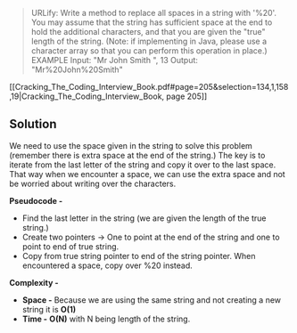 > URLify: Write a method to replace all spaces in a string with '%20'. You may assume that the string has sufficient space at the end to hold the additional characters, and that you are given the "true" length of the string. (Note: if implementing in Java, please use a character array so that you can perform this operation in place.) EXAMPLE Input: "Mr John Smith ", 13 Output: "Mr%20John%20Smith"

[[Cracking_The_Coding_Interview_Book.pdf#page=205&selection=134,1,158,19|Cracking_The_Coding_Interview_Book, page 205]]

## Solution
We need to use the space given in the string to solve this problem (remember there is extra space at the end of the string.) The key is to iterate from the last letter of the string and copy it over to the last space. That way when we encounter a space, we can use the extra space and not be worried about writing over the characters.

**Pseudocode -**
- Find the last letter in the string (we are given the length of the true string.)
- Create two pointers -> One to point at the end of the string and one to point to end of true string.
- Copy from true string pointer to end of the string pointer. When encountered a space, copy over %20 instead.

**Complexity -**
- **Space -** Because we are using the same string and not creating a new string it is **O(1)** 
- **Time -** **O(N)** with N being length of the string.